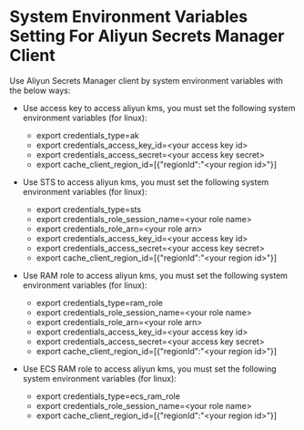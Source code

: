 # System Environment Variables Setting For Aliyun Secrets Manager Client 

Use Aliyun Secrets Manager client by system environment variables with the below ways:

* Use access key to access aliyun kms, you must set the following system environment variables (for linux):

	- export credentials\_type=ak
	- export credentials\_access\_key\_id=\<your access key id>
	- export credentials\_access\_secret=\<your access key secret>
	- export cache\_client\_region\_id=[{"regionId":"\<your region id>"}]

* Use STS to access aliyun kms, you must set the following system environment variables (for linux):

	- export credentials\_type=sts
	- export credentials\_role\_session_name=\<your role name>
	- export credentials\_role\_arn=\<your role arn>
	- export credentials\_access\_key\_id=\<your access key id>
	- export credentials\_access\_secret=\<your access key secret>
	- export cache\_client\_region\_id=[{"regionId":"\<your region id>"}]

* Use RAM role to access aliyun kms, you must set the following system environment variables (for linux):

	- export credentials_type=ram\_role
	- export credentials\_role\_session\_name=\<your role name>
	- export credentials\_role\_arn=\<your role arn>
	- export credentials\_access\_key\_id=\<your access key id>
	- export credentials\_access\_secret=\<your access key secret>
	- export cache\_client\_region\_id=[{"regionId":"\<your region id>"}]

* Use ECS RAM role to access aliyun kms, you must set the following system environment variables (for linux):

	- export credentials\_type=ecs\_ram\_role
	- export credentials\_role\_session\_name=\<your role name>
	- export cache\_client\_region\_id=[{"regionId":"\<your region id>"}]

	